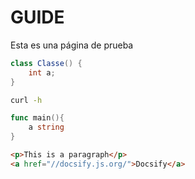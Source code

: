 # GUIDE

Esta es una página de prueba


```java
class Classe() {
    int a;
}
```

```bash
curl -h 
```

```go
func main(){
    a string
}
```

```html
<p>This is a paragraph</p>
<a href="//docsify.js.org/">Docsify</a>
```


